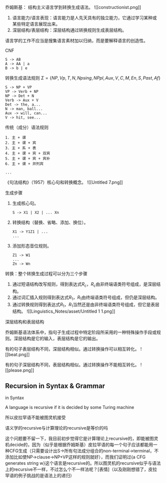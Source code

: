 乔姆斯基：
结构主义语言学到转换生成语法。
![[constructionist.png]]

1. 语言能力/语言表现：语言能力是人先天具有的独立能力，它通过学习某种或某些特定语言展现出来。
2. 深层结构/表层结构：深层结构通过转换规则生成表层结构。

语言学的工作不应当是搜集语言素材加以归纳，而是要解释语言的创造性。

CNF

```
S -> AB
A -> AA | a
B -> b | e
```

转换生成语法规则
$\Sigma = \{NP, Vp, T, N, Npsing, NPpl, Aux, V, C, M, En, S, Past, Af\}$
```
S -> NP + VP
VP -> Verb + NP
NP -> Det + N
Verb -> Aux + V
Det -> the, a...
N -> man, ball...
Aux -> will, can...
V -> hit, see...
```

传统（成分）语法规则
```
1. 主 + 谓
2. 主 + 谓 + 宾
3. 主 + 系 + 表
4. 主 + 谓 + 宾 + 双宾
5. 主 + 谓 + 宾 + 宾补
6. 主 + 谓 + 并列宾

...
```

《句法结构》（1957）核心句和转换概念。
![[Untitled 7.png]]

生成步骤
1. 生成核心句。
    ```
    S -> X1 | X2 | ... Xn
    ```
    
2. 转换结构（替换、省略、添加、换位）。
    ```
    X1 -> Y1Z1 | ...
    ...
    ```
    
3. 添加形态音位规则。
    ```
    Z1 -> W1
    ...
    Zn -> Wn
    ```
    

转换：整个转换生成过程可以分为三个步骤

1. 通过短语结构改写规则，得到表达式$R_c$，$R_c$由非终端语类符号组成，是深层结构。
2. 通过词汇插入规则得到表达式$R_1$，$R_1$由终端语类符号组成，但仍是深层结构。
3. 通过转换规则得到表达式$R_1$，$R_1$当然还是由非终端语类符号组成，但它是表层结构。
![[Linguistics_Notes/asset/Untitled 1 1.png]]

深层结构和表层结构

乔姆斯基语法体系中，指句子生成过程中特定阶段所采用的一种特殊操作手段或规则。深层结构是它的输入，表层结构是它的输出。

有的句子表层结构不同，深层结构相似。通过转换操作可以相互转化。
![[beat.png]]

有的句子深层结构不同，表层结构相似。通过转换操作不能相互转化。
![[please.png]]


## Recursion in Syntax & Grammar

in Syntax

A language is recursive if it is decided by some Turing machine

所以皮拉罕语不能被图灵机接受

语义学的recursive与计算理论的recursive是等价的吗

这个问题要不留一下，我目前初步觉得它是计算理论上recursive的，即能被图灵机decide的，因为（似乎是根据乔姆斯基）皮拉罕语的每一个句子应该都能用一种CFG生成（只需要设计出S->所有句法成分组合的non-terminal->terminal，不添加比如使NP->clause->NP+VP这样的规则就好），而我们证明过{a CFG generates string w}这个语言是recursive的。所以图灵机的recursive似乎与语法上的recursive不一样，不过怎么个不一样法呢？[表情]（以及刚刚想错了，皮拉罕语的例子挑战的是语法上的递归）